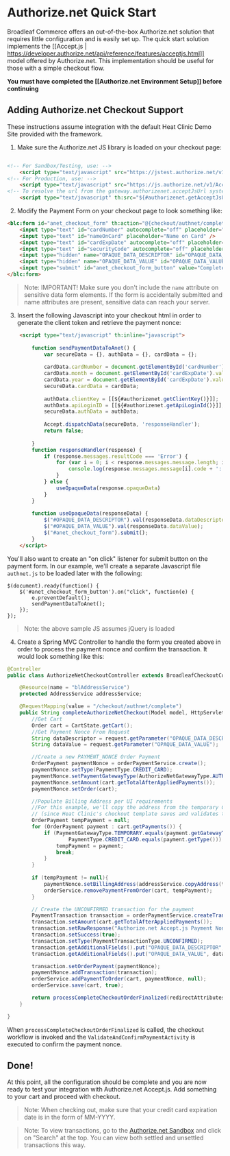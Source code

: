 # Authorize.net Quick Start

Broadleaf Commerce offers an out-of-the-box Authorize.net solution that requires little configuration and is easily set up. 
The quick start solution implements the [[Accept.js | https://developer.authorize.net/api/reference/features/acceptjs.html]] model offered by Authorize.net.
This implementation should be useful for those with a simple checkout flow.

**You must have completed the [[Authorize.net Environment Setup]] before continuing**


## Adding Authorize.net Checkout Support

These instructions assume integration with the default Heat Clinic Demo Site provided with the framework.

1. Make sure the Authorize.net JS library is loaded on your checkout page:

```html

<!-- For Sandbox/Testing, use: -->
    <script type="text/javascript" src="https://jstest.authorize.net/v1/Accept.js" charset="utf-8"></script>
<!-- For Production, use: -->
    <script type="text/javascript" src="https://js.authorize.net/v1/Accept.js" charset="utf-8"></script>
<!-- To resolve the url from the gateway.authorizenet.acceptJsUrl system variable, use: -->
    <script type="text/javascript" th:src="${#authorizenet.getAcceptJsUrl()}" charset="utf-8"></script>
```

2. Modify the Payment Form on your checkout page to look something like:

```html
<blc:form id="anet_checkout_form" th:action="@{checkout/authnet/complete}" method="POST">
    <input type="text" id="cardNumber" autocomplete="off" placeholder="Card Number" />
    <input type="text" id="nameOnCard" placeholder="Name on Card" />
    <input type="text" id="cardExpDate" autocomplete="off" placeholder="MM-YYYY" />
    <input type="text" id="securityCode" autocomplete="off" placeholder="CVV" />
    <input type="hidden" name="OPAQUE_DATA_DESCRIPTOR" id="OPAQUE_DATA_DESCRIPTOR"/>
    <input type="hidden" name="OPAQUE_DATA_VALUE" id="OPAQUE_DATA_VALUE"/>
    <input type="submit" id="anet_checkout_form_button" value="Complete Order" />
</blc:form>
```

> Note: IMPORTANT! Make sure you don't include the `name` attribute on sensitive data form elements. If the form is accidentally submitted and name attributes are present, sensitive data can reach your server.


3. Insert the following Javascript into your checkout html in order to generate the client token and retrieve the payment nonce:

```html
    <script type="text/javascript" th:inline="javascript">
        
        function sendPaymentDataToAnet() {
            var secureData = {}, authData = {}, cardData = {};
            
            cardData.cardNumber = document.getElementById('cardNumber').value;
            cardData.month = document.getElementById('cardExpDate').value.substring(0,2);
            cardData.year = document.getElementById('cardExpDate').value.substring(3,7);
            secureData.cardData = cardData;
        
            authData.clientKey = [[${#authorizenet.getClientKey()}]];
            authData.apiLoginID = [[${#authorizenet.getApiLoginId()}]];
            secureData.authData = authData;
            
            Accept.dispatchData(secureData, 'responseHandler');
            return false;
            
        }
        function responseHandler(response) {
            if (response.messages.resultCode === 'Error') {
                for (var i = 0; i < response.messages.message.length; i++) {
                    console.log(response.messages.message[i].code + ':' + response.messages.message[i].text);
                }
            } else {
                useOpaqueData(response.opaqueData)
            }
        }
        
        function useOpaqueData(responseData) {
            $("#OPAQUE_DATA_DESCRIPTOR").val(responseData.dataDescriptor);
            $("#OPAQUE_DATA_VALUE").val(responseData.dataValue);
            $("#anet_checkout_form").submit();
        }
    </script>
```

You'll also want to create an "on click" listener for submit button on the payment form. 
In our example, we'll create a separate Javascript file `authnet.js` to be loaded later with the following:

```
$(document).ready(function() {
    $('#anet_checkout_form_button').on("click", function(e) {
        e.preventDefault();
        sendPaymentDataToAnet();
    });
});        
```

> Note: the above sample JS assumes jQuery is loaded

4. Create a Spring MVC Controller to handle the form you created above in order to process the payment nonce and confirm the transaction. It would look something like this:

```java
@Controller
public class AuthorizeNetCheckoutController extends BroadleafCheckoutController {

    @Resource(name = "blAddressService")
    protected AddressService addressService;

    @RequestMapping(value = "/checkout/authnet/complete")
    public String completeAuthorizeNetCheckout(Model model, HttpServletRequest request, RedirectAttributes redirectAttributes, @PathVariable Map<String, String> pathVars) throws PaymentException, PricingException {
        //Get Cart
        Order cart = CartState.getCart();
        //Get Payment Nonce From Request
        String dataDescriptor = request.getParameter("OPAQUE_DATA_DESCRIPTOR");
        String dataValue = request.getParameter("OPAQUE_DATA_VALUE");

        //Create a new PAYMENT_NONCE Order Payment
        OrderPayment paymentNonce = orderPaymentService.create();
        paymentNonce.setType(PaymentType.CREDIT_CARD);
        paymentNonce.setPaymentGatewayType(AuthorizeNetGatewayType.AUTHORIZENET);
        paymentNonce.setAmount(cart.getTotalAfterAppliedPayments());
        paymentNonce.setOrder(cart);

        //Populate Billing Address per UI requirements
        //For this example, we'll copy the address from the temporary Credit Card's Billing address and archive the payment,
        // (since Heat Clinic's checkout template saves and validates the address in a previous section).
        OrderPayment tempPayment = null;
        for (OrderPayment payment : cart.getPayments()) {
            if (PaymentGatewayType.TEMPORARY.equals(payment.getGatewayType()) &&
                    PaymentType.CREDIT_CARD.equals(payment.getType())) {
                tempPayment = payment;
                break;
            }
        }
        
        if (tempPayment != null){
            paymentNonce.setBillingAddress(addressService.copyAddress(tempPayment.getBillingAddress()));
            orderService.removePaymentFromOrder(cart, tempPayment);
        }

        // Create the UNCONFIRMED transaction for the payment
        PaymentTransaction transaction = orderPaymentService.createTransaction();
        transaction.setAmount(cart.getTotalAfterAppliedPayments());
        transaction.setRawResponse("Authorize.net Accept.js Payment Nonce");
        transaction.setSuccess(true);
        transaction.setType(PaymentTransactionType.UNCONFIRMED);
        transaction.getAdditionalFields().put("OPAQUE_DATA_DESCRIPTOR", dataDescriptor);
        transaction.getAdditionalFields().put("OPAQUE_DATA_VALUE", dataValue);

        transaction.setOrderPayment(paymentNonce);
        paymentNonce.addTransaction(transaction);
        orderService.addPaymentToOrder(cart, paymentNonce, null);
        orderService.save(cart, true);

        return processCompleteCheckoutOrderFinalized(redirectAttributes);
    }

}
```

When `processCompleteCheckoutOrderFinalized` is called, the checkout workflow is invoked and the `ValidateAndConfirmPaymentActivity`
is executed to confirm the payment nonce.

## Done!
At this point, all the configuration should be complete and you are now ready to test your integration with Authorize.net Accept.js. Add something to your cart and proceed with checkout.

> Note: When checking out, make sure that your credit card expiration date is in the form of MM-YYYY.

> Note: To view transactions, go to the [Authorize.net Sandbox](https://sandbox.authorize.net/) and click on "Search" at the top.  You can view both settled and unsettled transactions this way.
